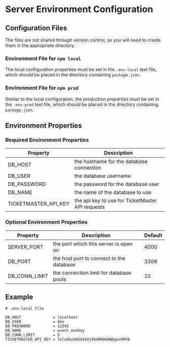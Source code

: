 # Server Environment Configuration

## Configuration Files

The files are not shared through version control, so you will need to create them in the appropriate directory.

### Environment File for `npm local`

The local configuration properties must be set in the `.env-local` text file, which should be placed in the directory
containing
`package.json`.

### Environment File for `npm prod`

Similar to the local configuration, the production properties must be set in the `.env-prod` text file, which should be
placed in the
directory containing `package.json`.

## Environment Properties

### Required Environment Properties

| Property             | Description                                      |
|----------------------|--------------------------------------------------|
| DB_HOST              | the hostname for the database connection         |
| DB_USER              | the database username                            |
| DB_PASSWORD          | the password for the database user               |
| DB_NAME              | the name of the database to use                  |
| TICKETMASTER_API_KEY | the api key to use for TicketMaster API requests |

### Optional Environment Properties

| Property      | Description                              | Default |
|---------------|------------------------------------------|---------|
| SERVER_PORT   | the port which this server is open on    | 4000    |
| DB_PORT       | the host port to connect to the database | 3306    |
| DB_CONN_LIMIT | the connection limit for database pools  | 10      |

## Example

```
# .env-local file

DB_HOST              = localhost
DB_USER              = dev
DB_PASSWORD          = 12345
DB_NAME              = event_monkey
DB_CONN_LIMIT        = 5
TICKETMASTER_API_KEY = 7elxdku9GGG5k8j0Xm8KWdANDgecHMV0
```
